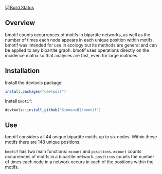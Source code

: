 
<!-- README.md is generated from README.Rmd. Please edit that file -->
[![Build Status](https://travis-ci.com/SimmonsBI/bmotif.svg?token=bn892aeHTKUVCHrEyGsh&branch=master)](https://travis-ci.com/SimmonsBI/bmotif)

Overview
--------

bmotif counts occurrences of motifs in bipartite networks, as well as the number of times each node appears in each unique position within motifs. bmotif was intended for use in ecology but its methods are general and can be applied to any bipartite graph. bmotif uses operations directly on the incidence matrix so that analyses are fast, even for large matrices.

Installation
------------

Install the devtools package:

``` r
install.packages("devtools")
```

Install `bmotif`:

``` r
devtools::install_github("SimmonsBI/bmotif")
```

Use
---

bmotif considers all 44 unique bipartite motifs up to six nodes. Within these motifs there are 148 unique positions.

`bmotif` has two main functions: `mcount` and `positions`. `mcount` counts occurrences of motifs in a bipartite network. `positions` counts the number of times each node in a network occurs in each of the positions within the motifs.
